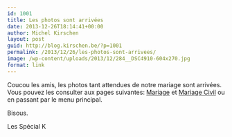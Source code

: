 ```yaml
---
id: 1001
title: Les photos sont arrivées
date: 2013-12-26T18:14:41+00:00
author: Michel Kirschen
layout: post
guid: http://blog.kirschen.be/?p=1001
permalink: /2013/12/26/les-photos-sont-arrivees/
image: /wp-content/uploads/2013/12/284__DSC4910-604x270.jpg
format: link
---
```

Coucou les amis, les photos tant attendues de notre mariage sont arrivées. Vous pouvez les consulter aux pages suivantes: [Mariage](http://blog.kirschen.be/mariage/ "Mariage") et [Mariage Civil](http://blog.kirschen.be/mariage-civil/ "Mariage Civil") ou en passant par le menu principal.

Bisous.

Les Spécial K